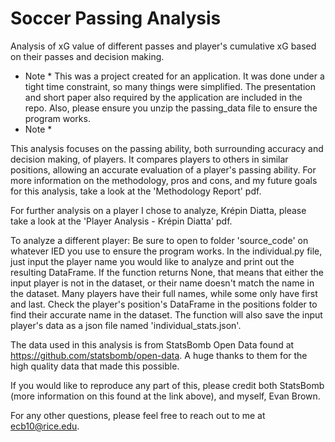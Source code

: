 # Soccer Passing Analysis
Analysis of xG value of different passes and player's cumulative xG based on their passes and decision making.

* Note *
This was a project created for an application. It was done under a tight time constraint, so many things were simplified.
The presentation and short paper also required by the application are included in the repo.
Also, please ensure you unzip the passing_data file to ensure the program works.
* Note *

This analysis focuses on the passing ability, both surrounding accuracy and decision making, of players. It compares players to others in similar positions, allowing an accurate evaluation of a player's passing ability. For more information on the methodology, pros and cons, and my future goals for this analysis, take a look at the 'Methodology Report' pdf.

For further analysis on a player I chose to analyze, Krépin Diatta, please take a look at the 'Player Analysis - Krépin Diatta' pdf.

To analyze a different player:
Be sure to open to folder 'source_code' on whatever IED you use to ensure the program works.
In the individual.py file, just input the player name you would like to analyze and print out the resulting DataFrame. If the function returns None, that means that either the input player is not in the dataset, or their name doesn't match the name in the dataset. Many players have their full names, while some only have first and last. Check the player's position's DataFrame in the positions folder to find their accurate name in the dataset. The function will also save the input player's data as a json file named 'individual_stats.json'.

The data used in this analysis is from StatsBomb Open Data found at https://github.com/statsbomb/open-data. A huge thanks to them for the high quality data that made this possible.

If you would like to reproduce any part of this, please credit both StatsBomb (more information on this found at the link above), and myself, Evan Brown.

For any other questions, please feel free to reach out to me at ecb10@rice.edu.
